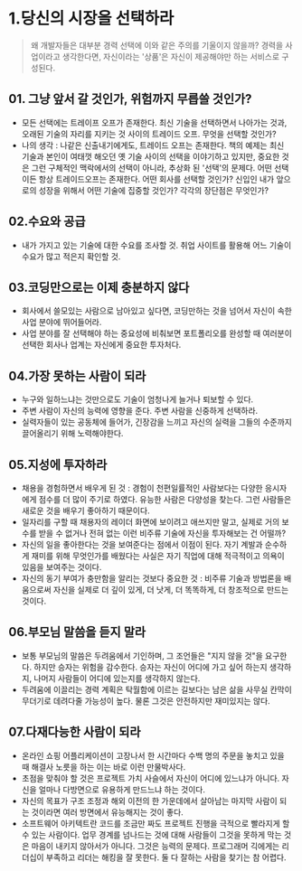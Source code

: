# 1.당신의 시장을 선택하라 

> 왜 개발자들은 대부분 경력 선택에 이와 같은 주의를 기울이지 않을까? 경력을 사업이라고 생각한다면, 자신이라는 '상품'은 자신이 제공해야만 하는 서비스로 구성된다. 


## 01. 그냥 앞서 갈 것인가, 위험까지 무릅쓸 것인가? 

- 모든 선택에는 트레이프 오프가 존재한다. 최신 기술을 선택하면서 나아가는 것과, 오래된 기술의 자리를 지키는 것 사이의 트레이드 오프. 무엇을 선택할 것인가? 
- 나의 생각 : 나같은 신출내기에게도, 트레이드 오프는 존재한다. 책의 예제는 최신 기술과 본인이 여태껏 해오던 옛 기술 사이의 선택을 이야기하고 있지만, 중요한 것은 그런 구체적인 맥락에서의 선택이 아니라, 추상화 된 '선택'의 문제다. 어떤 선택이든 항상 트레이드오프는 존재한다. 어떤 회사를 선택할 것인가? 신입인 내가 앞으로의 성장을 위해서 어떤 기술에 집중할 것인가? 각각의 장단점은 무엇인가? 


## 02.수요와 공급 

- 내가 가지고 있는 기술에 대한 수요를 조사할 것. 취업 사이트를 활용해 어느 기술이 수요가 많고 적은지 확인할 것. 


## 03.코딩만으로는 이제 충분하지 않다

- 회사에서 쓸모있는 사람으로 남아있고 싶다면, 코딩만하는 것을 넘어서 자신이 속한 사업 분야에 뛰어들어라. 
- 사업 분야를 잘 선택해야 하는 중요성에 비춰보면 포트폴리오를 완성할 때 여러분이 선택한 회사나 업계는 자신에게 중요한 투자처다. 


## 04.가장 못하는 사람이 되라

- 누구와 일하느냐는 것만으로도 기술이 엄청나게 늘거나 퇴보할 수 있다. 
- 주변 사람이 자신의 능력에 영향을 준다. 주변 사람을 신중하게 선택하라. 
- 실력자들이 있는 공동체에 들어가, 긴장감을 느끼고 자신의 실력을 그들의 수준까지 끌어올리기 위해 노력해야한다. 


## 05.지성에 투자하라 

- 채용을 경험하면서 배우게 된 것 : 경험이 천편일률적인 사람보다는 다양한 응시자에게 점수를 더 많이 주기로 하였다. 유능한 사람은 다양성을 찾는다. 그런 사람들은 새로운 것을 배우기 좋아하기 때문이다. 
- 일자리를 구할 때 채용자의 레이더 화면에 보이려고 애쓰지만 말고, 실제로 거의 보수를 받을 수 없거나 전혀 없는 이런 비주류 기술에 자신을 투자해보는 건 어떨까? 
- 자신의 일을 좋아한다는 것을 보여준다는 점에서 이점이 된다. 자기 계발과 순수하게 재미를 위해 무엇인가를 배웠다는 사실은 자기 직업에 대해 적극적이고 의욕이 있음을 보여주는 것이다. 
- 자신의 동기 부여가 충만함을 알리는 것보다 중요한 것 : 비주류 기술과 방법론을 배움으로써 자신을 실제로 더 깊이 있게, 더 낫게, 더 똑똑하게, 더 창조적으로 만드는 것이다. 


## 06.부모님 말씀을 듣지 말라 

- 보통 부모님의 말씀은 두려움에서 기인하며, 그 조언들은 "지지 않을 것"을 요구한다. 하지만 승자는 위험을 감수한다. 승자는 자신이 어디에 가고 싶어 하는지 생각하지, 나머지 사람들이 어디에 있는지를 생각하지 않는다. 
- 두려움에 이끌리는 경력 계획은 탁월함에 이르는 길보다는 남은 삶을 사무실 칸막이 무더기로 데려다줄 가능성이 높다. 물론 그것은 안전하지만 재미있지는 않다. 


## 07.다재다능한 사람이 되라 

- 온라인 쇼핑 어플리케이션이 고장나서 한 시간마다 수백 명의 주문을 놓치고 있을 때 해결사 노릇을 하는 이는 바로 이런 만물박사다. 
- 초점을 맞춰야 할 것은 프로젝트 가치 사슬에서 자신이 어디에 있느냐가 아니다. 자신을 얼마나 다방면으로 유용하게 만드느냐 하는 것이다. 
- 자신의 목표가 구조 조정과 해외 이전의 한 가운데에서 살아남는 마지막 사람이 되는 것이라면 여러 방면에서 유능해지는 것이 좋다. 
- 소프트웨어 아키텍트란 코드를 조금만 짜도 프로젝트 진행을 극적으로 빨라지게 할 수 있는 사람이다. 업무 경계를 넘나드는 것에 대해 사람들이 그것을 못하게 막는 것은 마음이 내키지 않아서가 아니다. 그것은 능력의 문제다. 프로그래머 긱에게는 리더십이 부족하고 리더는 해킹을 잘 못한다. 둘 다 잘하는 사람을 찾기는 참 어렵다. 

